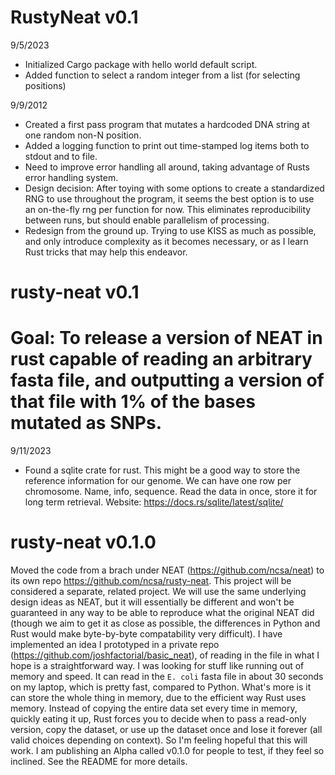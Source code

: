 # RustyNeat v0.1

9/5/2023 
- Initialized Cargo package with hello world default script.
- Added function to select a random integer from a list (for selecting positions)

9/9/2012
- Created a first pass program that mutates a hardcoded DNA string at one random non-N position.
- Added a logging function to print out time-stamped log items both to stdout and to file.
- Need to improve error handling all around, taking advantage of Rusts error handling system.
- Design decision: After toying with some options to create a standardized RNG to use throughout the program, it seems the best option is to use an on-the-fly rng per function for now. This eliminates reproducibility between runs, but should enable parallelism of processing.
- Redesign from the ground up. Trying to use KISS as much as possible, and only introduce complexity as it becomes necessary, or as I learn Rust tricks that may help this endeavor.

# rusty-neat v0.1

Goal: To release a version of NEAT in rust capable of reading an arbitrary fasta file, 
and outputting a version of that file with 1% of the bases mutated as SNPs.
=======
9/11/2023
- Found a sqlite crate for rust. This might be a good way to store the reference information for our genome. We can have one row per chromosome. Name, info, sequence. Read the data in once, store it for long term retrieval. Website: https://docs.rs/sqlite/latest/sqlite/

# rusty-neat v0.1.0

Moved the code from a brach under NEAT (https://github.com/ncsa/neat) to its own repo https://github.com/ncsa/rusty-neat. This project will be considered a separate, related project. We will use the same underlying design ideas as NEAT, but it will essentially be different and won't be guaranteed in any way to be able to reproduce what the original NEAT did (though we aim to get it as close as possible, the differences in Python and Rust would make byte-by-byte compatability very difficult). I have implemented an idea I prototyped in a private repo (https://github.com/joshfactorial/basic_neat), of reading in the file in what I hope is a straightforward way. I was looking for stuff like running out of memory and speed. It can read in the `E. coli` fasta file in about 30 seconds on my laptop, which is pretty fast, compared to Python. What's more is it can store the whole thing in memory, due to the efficient way Rust uses memory. Instead of copying the entire data set every time in memory, quickly eating it up, Rust forces you to decide when to pass a read-only version, copy the dataset, or use up the dataset once and lose it forever (all valid choices depending on context). So I'm feeling hopeful that this will work. I am publishing an Alpha called v0.1.0 for people to test, if they feel so inclined. See the README for more details.